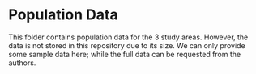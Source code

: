 # Population Data
This folder contains population data for the 3 study areas. However, the data is not stored in this repository due to its size. 
We can only provide some sample data here; while the full data can be requested from the authors.